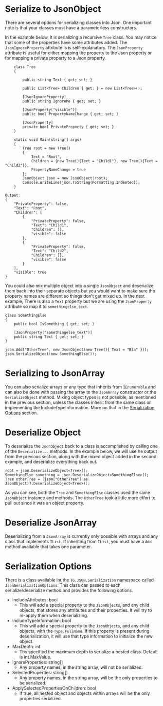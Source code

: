 # Serialize to JsonObject
There are several options for serializing classes into Json. One important note is that your classes must have a parameterless constructors. 

In the example below, it is serializing a recursive `Tree` class. You may notice that some of the properties have some attributes added. The `JsonIgnoreProperty` attribute is is self-explanatory. The `JsonProperty` attribute is useful for either mapping the property to the Json property or for mapping a private property to a Json property.
```
    class Tree
    {

        public string Text { get; set; }

        public List<Tree> Children { get; } = new List<Tree>();

        [JsonIgnoreProperty]
        public string IgnoreMe { get; set; }

        [JsonProperty("visible")]
        public bool PropertyNameChange { get; set; }

		[JsonProperty]
        private bool PrivateProperty { get; set; }
    }

	static void Main(string[] args)
    {
        Tree root = new Tree()
        {
            Text = "Root", 
            Children = {new Tree(){Text = "Child1"}, new Tree(){Text = "Child2"}},
            PropertyNameChange = true
        };
        JsonObject json = new JsonObject(root);
        Console.WriteLine(json.ToString(Formatting.Indented));
    }

Output:
{
	"PrivateProperty": false,
	"Text": "Root",
	"Children": [
		{
			"PrivateProperty": false,
			"Text": "Child1",
			"Children": [],
			"visible": false
		},
		{
			"PrivateProperty": false,
			"Text": "Child2",
			"Children": [],
			"visible": false
		}
	],
	"visible": true
}
```
You could also mix multiple object into a single `JsonObject` and deserialize them back into their separate objects but you would want to make sure the property names are different so things don't get mixed up. In the next example, There is also a `Text` property but we are using the `JsonProperty` attribute so map it to `somethingelse_text`. 
```
class SomethingElse
{
    public bool IsSomething { get; set; }

	[JsonProperty("somethingelse_text")]
	public string Text { get; set; }
}

json.Add("OtherTree", new JsonObject(new Tree(){ Text = "Bla" }));
json.SerializeObject(new SomethingElse());
``` 
# Serializing to JsonArray
You can also serialize arrays or any type that inherits from `IEnumerable` and can also be done with passing the array to the `JsonArray` constructor or the `SerializeObject` method. Mixing object types is not possible, as mentioned in the previous section, unless the classes inherit from the same class or implementing the IncludeTypeInformation. More on that in the [Serialization Options](#Serialization-Options) section.

# Deserialize Object
To deserialize the `JsonObject` back to a class is accomplished by calling one of the `Deserialize...` methods. In the example below, we will use he output from the previous section, along with the mixed object added in the second example, and deserialize everything back out.
```
root = json.DeserializeObject<Tree>();
SomethingElse something = json.DeserializeObject<SomethingElse>();
Tree otherTree = (json["OtherTree"] as JsonObject)?.DeserializeObject<Tree>();
```
As you can see, both the `Tree` and `SomethingElse` classes used the same `JsonObject` instance and methods. The `OtherTree` took a little more effort to pull out since it was an object property.

# Deserialize JsonArray
Deserializing from a `JsonArray` is currently only possible with arrays and any class that implements `IList`. If inheriting from `IList`, you must have a `Add` method available that takes one parameter.

# Serialization Options
There is a class available int the `TG.JSON.Serialization` namespace called `JsonSerializationOptions`. This class can passed to each serialize/deserialize method and provides the following options.

- IncludeAttributes: bool
	- This will add a special property to the `JsonObjects`, and any child objects, that stores any attributes and their properties. It will try to re-apply them when deserializing.
- IncludeTypeInformation: bool
	- This will add a special property to the `JsonObjects`, and any child objects, with the `Type.FullName`. If this property is present during deserialization, it will use that type information to initialize the new object.
- MaxDepth: int
	- Ths specified the maximum depth to serialize a nested class. Default is int.MaxValue.
- IgnoreProperties: string[]
	- Any property names, in the string array, will not be serialized.
- SelectedProperties: string[]
	- Any property names, in the string array, will be the only properties to be serialized.
- ApplySelectedPropertiesOnChildren: bool
	- If true, all nested object and objects within arrays will be the only properties serialized.